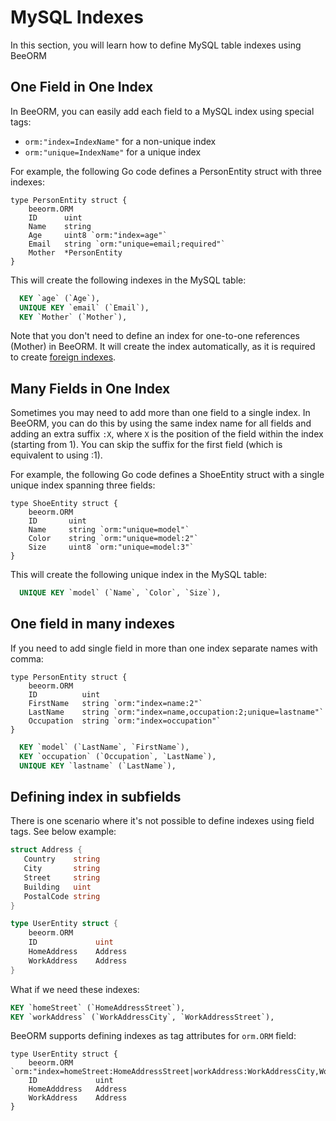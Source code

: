 # MySQL Indexes

In this section, you will learn how to define MySQL table indexes using BeeORM

## One Field in One Index

In BeeORM, you can easily add each field to a MySQL index using special tags:
 * `orm:"index=IndexName"` for a non-unique index
 * `orm:"unique=IndexName"` for a unique index

For example, the following Go code defines a PersonEntity struct with three indexes:

```go{5-6}
type PersonEntity struct {
    beeorm.ORM
    ID      uint
    Name    string
    Age     uint8 `orm:"index=age"` 
    Email   string `orm:"unique=email;required"` 
    Mother  *PersonEntity
}
```

This will create the following indexes in the MySQL table:

```sql
  KEY `age` (`Age`),
  UNIQUE KEY `email` (`Email`),
  KEY `Mother` (`Mother`),
```

Note that you don't need to define an index for one-to-one references (Mother) in BeeORM. It will create the index automatically, as it is required to create [foreign indexes](https://dev.mysql.com/doc/refman/8.0/en/create-table-foreign-keys.html).

## Many Fields in One Index

Sometimes you may need to add more than one field to a single index. In BeeORM, you can do this by using the same index name for all fields and adding an extra suffix `:X`, where `X` is the position of the field within the index (starting from 1). You can skip the suffix for the first field (which is equivalent to using :1).

For example, the following Go code defines a ShoeEntity struct with a single unique index spanning three fields:

```go{4-6}
type ShoeEntity struct {
    beeorm.ORM
    ID       uint
    Name     string `orm:"unique=model"`
    Color    string `orm:"unique=model:2"`
    Size     uint8 `orm:"unique=model:3"`
}
```

This will create the following unique index in the MySQL table:

```sql
  UNIQUE KEY `model` (`Name`, `Color`, `Size`),
```

## One field in many indexes

If you need to add single field in more than one index separate names with comma:

```go{5-6}
type PersonEntity struct {
    beeorm.ORM
    ID          uint
    FirstName   string `orm:"index=name:2"`
    LastName    string `orm:"index=name,occupation:2;unique=lastname"`
    Occupation  string `orm:"index=occupation"`
}
```

```sql
  KEY `model` (`LastName`, `FirstName`),
  KEY `occupation` (`Occupation`, `LastName`),
  UNIQUE KEY `lastname` (`LastName`),
```

## Defining index in subfields 

There is one scenario where it's not possible to define
indexes using field tags. See below example:

```go
struct Address {
   Country    string
   City       string
   Street     string
   Building   uint
   PostalCode string
}

type UserEntity struct {
    beeorm.ORM
    ID             uint
    HomeAddress    Address
    WorkAddress    Address
}
```

What if we need these indexes:
```sql
KEY `homeStreet` (`HomeAddressStreet`),
KEY `workAddress` (`WorkAddressCity`, `WorkAddressStreet`),
```

BeeORM supports defining indexes as tag attributes for `orm.ORM` field:

```go{2}
type UserEntity struct {
    beeorm.ORM     `orm:"index=homeStreet:HomeAddressStreet|workAddress:WorkAddressCity,WorkAddressStreet"`
    ID             uint
    HomeAdddress   Address
    WorkAddress    Address
}
```
